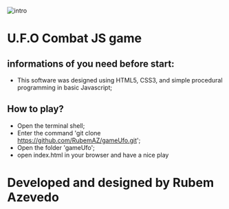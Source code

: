 ![intro](https://github.com/RubemAZ/UFO-JS-game/assets/87815929/5d544604-341a-41e8-b8e8-db3b4023fdf9)

# U.F.O Combat JS game
## informations of you need before start:
- This software was designed using HTML5, CSS3, and simple procedural programming in basic Javascript;

## How to play?
- Open the terminal shell;
- Enter the command 'git clone https://github.com/RubemAZ/gameUfo.git';
- Open the folder 'gameUfo';
- open index.html in your browser and have a nice play

# Developed and designed by Rubem Azevedo
